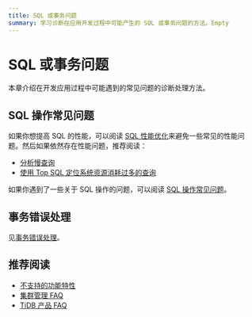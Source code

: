```yaml
---
title: SQL 或事务问题
summary: 学习诊断在应用开发过程中可能产生的 SQL 或事务问题的方法。Empty
---
```


# SQL 或事务问题

本章介绍在开发应用过程中可能遇到的常见问题的诊断处理方法。

## SQL 操作常见问题

如果你想提高 SQL 的性能，可以阅读 [SQL 性能优化](/develop/dev-guide-optimize-sql-overview.md)来避免一些常见的性能问题。然后如果依然存在性能问题，推荐阅读：

- [分析慢查询](/analyze-slow-queries.md)
- [使用 Top SQL 定位系统资源消耗过多的查询](/dashboard/top-sql.md)

如果你遇到了一些关于 SQL 操作的问题，可以阅读 [SQL 操作常见问题](/faq/sql-faq.md)。

## 事务错误处理

见[事务错误处理](/develop/dev-guide-transaction-troubleshoot.md)。

## 推荐阅读

- [不支持的功能特性](/mysql-compatibility.md#不支持的功能特性)
- [集群管理 FAQ](/faq/manage-cluster-faq.md)
- [TiDB 产品 FAQ](/faq/tidb-faq.md)
